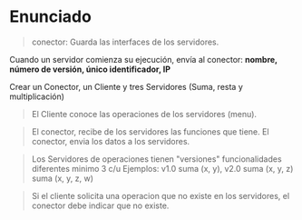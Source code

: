 # Enunciado

> conector: Guarda las interfaces de los servidores.

Cuando un servidor comienza su ejecución, envía al conector: **nombre, número de versión, único identificador, IP**

Crear un Conector, un Cliente y tres Servidores (Suma, resta y multiplicación)

> El Cliente conoce las operaciones de los servidores (menu).

> El conector, recibe de los servidores las funciones que tiene.
> El conector, envia los datos a los servidores.

> Los Servidores de operaciones tienen "versiones" funcionalidades diferentes minimo 3 c/u Ejemplos: v1.0 suma (x, y), v2.0 suma (x, y, z) suma (x, y, z, w)

> Si el cliente solicita una operacion que no existe en los servidores, el conector debe indicar que no existe.

